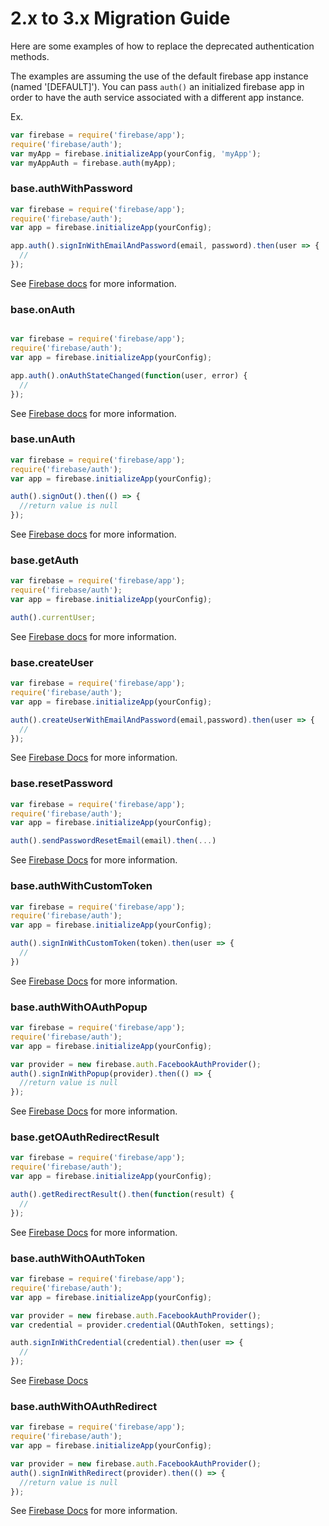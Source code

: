 # 2.x to 3.x Migration Guide

Here are some examples of how to replace the deprecated authentication methods.

The examples are assuming the use of the default firebase app instance (named '[DEFAULT]'). You can pass `auth()` an initialized firebase app in order to have the auth service associated with a different app instance.

Ex.

```javascript
var firebase = require('firebase/app');
require('firebase/auth');
var myApp = firebase.initializeApp(yourConfig, 'myApp');
var myAppAuth = firebase.auth(myApp);
```

### base.authWithPassword

```javascript
var firebase = require('firebase/app');
require('firebase/auth');
var app = firebase.initializeApp(yourConfig);

app.auth().signInWithEmailAndPassword(email, password).then(user => {
  //
});
```
See [Firebase docs](https://firebase.google.com/docs/reference/js/firebase.auth.Auth#signInWithEmailAndPassword) for more information.

### base.onAuth

```javascript

var firebase = require('firebase/app');
require('firebase/auth');
var app = firebase.initializeApp(yourConfig);

app.auth().onAuthStateChanged(function(user, error) {
  //
});
```
See [Firebase docs](https://firebase.google.com/docs/reference/js/firebase.auth.Auth#onAuthStateChanged) for more information.

### base.unAuth

```javascript
var firebase = require('firebase/app');
require('firebase/auth');
var app = firebase.initializeApp(yourConfig);

auth().signOut().then(() => {
  //return value is null
});
```
See [Firebase docs](https://firebase.google.com/docs/reference/js/firebase.auth.Auth#signOut) for more information.

### base.getAuth

```javascript
var firebase = require('firebase/app');
require('firebase/auth');
var app = firebase.initializeApp(yourConfig);

auth().currentUser;
```
See [Firebase docs](https://firebase.google.com/docs/reference/js/firebase.auth.Auth#currentUser) for more information.

### base.createUser

```javascript
var firebase = require('firebase/app');
require('firebase/auth');
var app = firebase.initializeApp(yourConfig);

auth().createUserWithEmailAndPassword(email,password).then(user => {
  //
});
```
See [Firebase Docs](https://firebase.google.com/docs/reference/js/firebase.auth.Auth#createUserWithEmailAndPassword) for more information.
### base.resetPassword

```javascript
var firebase = require('firebase/app');
require('firebase/auth');
var app = firebase.initializeApp(yourConfig);

auth().sendPasswordResetEmail(email).then(...)
```
See [Firebase Docs](https://firebase.google.com/docs/reference/js/firebase.auth.Auth#sendPasswordResetEmail) for more information.

### base.authWithCustomToken

```javascript
var firebase = require('firebase/app');
require('firebase/auth');
var app = firebase.initializeApp(yourConfig);

auth().signInWithCustomToken(token).then(user => {
  //
})
```
See [Firebase Docs](https://firebase.google.com/docs/reference/js/firebase.auth.Auth#signInWithCustomToken) for more information.

### base.authWithOAuthPopup

```javascript
var firebase = require('firebase/app');
require('firebase/auth');
var app = firebase.initializeApp(yourConfig);

var provider = new firebase.auth.FacebookAuthProvider();
auth().signInWithPopup(provider).then(() => {
  //return value is null
});

```
See [Firebase Docs](https://firebase.google.com/docs/reference/js/firebase.auth.Auth#signInWithPopup) for more information.

### base.getOAuthRedirectResult

```javascript
var firebase = require('firebase/app');
require('firebase/auth');
var app = firebase.initializeApp(yourConfig);

auth().getRedirectResult().then(function(result) {
  //
});

```
See [Firebase Docs](https://firebase.google.com/docs/reference/js/firebase.auth.Auth#getRedirectResult) for more information.


### base.authWithOAuthToken
```javascript
var firebase = require('firebase/app');
require('firebase/auth');
var app = firebase.initializeApp(yourConfig);

var provider = new firebase.auth.FacebookAuthProvider();
var credential = provider.credential(OAuthToken, settings);

auth.signInWithCredential(credential).then(user => {
  //
});
```
See [Firebase Docs](https://firebase.google.com/docs/reference/js/firebase.auth.Auth#signInWithCredential)

### base.authWithOAuthRedirect

```javascript
var firebase = require('firebase/app');
require('firebase/auth');
var app = firebase.initializeApp(yourConfig);

var provider = new firebase.auth.FacebookAuthProvider();
auth().signInWithRedirect(provider).then(() => {
  //return value is null
});

```

See [Firebase Docs](https://firebase.google.com/docs/reference/js/firebase.auth.Auth#signInWithRedirect) for more information.
